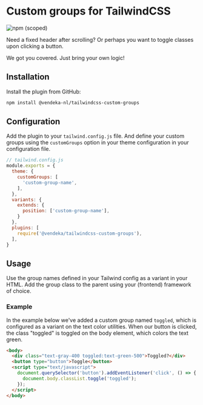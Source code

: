 # Custom groups for TailwindCSS 

![npm (scoped)](https://img.shields.io/npm/v/@vendeka/tailwindcss-custom-groups)

Need a fixed header after scrolling? Or perhaps you want to toggle classes upon clicking a button.

We got you covered. Just bring your own logic!

## Installation

Install the plugin from GitHub:

```sh
npm install @vendeka-nl/tailwindcss-custom-groups
```

## Configuration

Add the plugin to your `tailwind.config.js` file. And define your custom groups using the `customGroups` option in your theme configuration in your configuration file.

```js
// tailwind.config.js
module.exports = {
  theme: {
    customGroups: [
      'custom-group-name',
    ],
  },
  variants: {
    extends: {
      position: ['custom-group-name'],
    }
  },
  plugins: [
    require('@vendeka/tailwindcss-custom-groups'),
  ],
}
```

## Usage

Use the group names defined in your Tailwind config as a variant in your HTML. Add the group class to the parent using your (frontend) framework of choice.


### Example

In the example below we've added a custom group named `toggled`, which is configured as a variant on the text color utilities. When our button is clicked, the class "toggled" is toggled on the body element, which colors the text green.

```html
<body>
  <div class="text-gray-400 toggled:text-green-500">Toggled?</div>
  <button type="button">Toggle</button>
  <script type="text/javascript">
    document.querySelector('button').addEventListener('click', () => {
      document.body.classList.toggle('toggled');
    });
  </script>
</body>
```
